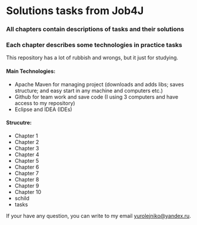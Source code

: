 # Solutions tasks from Job4J


### All chapters contain descriptions of tasks and their solutions
### Each chapter describes some technologies in practice tasks

This repository has a lot of rubbish and wrongs, but it just for studying. 

#### Main Technologies:

- 	Apache Maven for managing project (downloads and adds libs; saves structure; and easy start in any machine and computers etc.) 
- 	Github for team work and save code (I using 3 computers and have access to my repository)
- 	Eclipse and IDEA (IDEs)






#### Strucutre:

-	Chapter 1
-	Chapter 2
-	Chapter 3
-	Chapter 4
-	Chapter 5
-	Chapter 6
-	Chapter 7
-	Chapter 8
-	Chapter 9
-	Chapter 10
-	schild
-	tasks



If your have any question, you can write to my email yurolejniko@yandex.ru.
